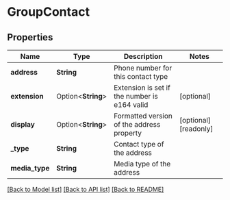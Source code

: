 # GroupContact

## Properties

Name | Type | Description | Notes
------------ | ------------- | ------------- | -------------
**address** | **String** | Phone number for this contact type | 
**extension** | Option<**String**> | Extension is set if the number is e164 valid | [optional]
**display** | Option<**String**> | Formatted version of the address property | [optional][readonly]
**_type** | **String** | Contact type of the address | 
**media_type** | **String** | Media type of the address | 

[[Back to Model list]](../README.md#documentation-for-models) [[Back to API list]](../README.md#documentation-for-api-endpoints) [[Back to README]](../README.md)


